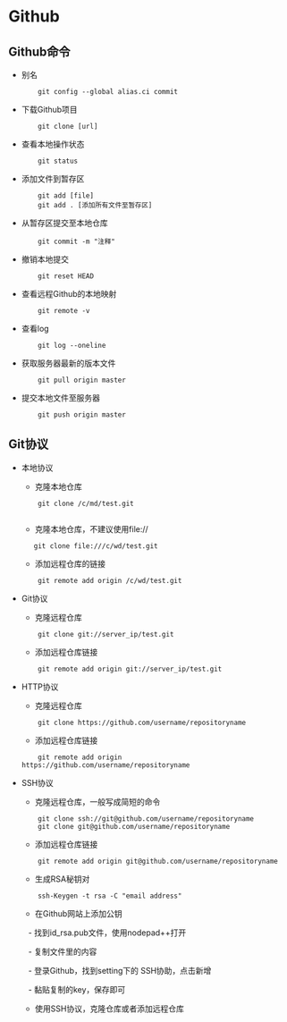 # Github

## Github命令

- 别名

	```
		git config --global alias.ci commit
	```
	
- 下载Github项目

	```
		git clone [url]
	```
	
- 查看本地操作状态

	```
		git status
	```

- 添加文件到暂存区

	```
		git add [file]
		git add . [添加所有文件至暂存区]
	```

- 从暂存区提交至本地仓库

	```
		git commit -m "注释"
	```

- 撤销本地提交

	```
		git reset HEAD
	```

- 查看远程Github的本地映射

	```
		git remote -v
	```
	
- 查看log

	```
		git log --oneline
	```
- 获取服务器最新的版本文件

	```
		git pull origin master
	```
	
- 提交本地文件至服务器

	```
		git push origin master
	```

## Git协议

- 本地协议

	- 克隆本地仓库
	
	```	 	
	 	git clone /c/md/test.git
		
	 ```
	 
	- 克隆本地仓库，不建议使用file://
	 
	 ```
	 	git clone file:///c/wd/test.git
	 ```
	 
	- 添加远程仓库的链接
	
	```
		git remote add origin /c/wd/test.git
	```
- Git协议

	- 克隆远程仓库

	```
		git clone git://server_ip/test.git
	```

	- 添加远程仓库链接

	```
		git remote add origin git://server_ip/test.git
	```
- HTTP协议

	- 克隆远程仓库

	```
		git clone https://github.com/username/repositoryname
	```

	- 添加远程仓库链接

	```
		git remote add origin https://github.com/username/repositoryname
	```

- SSH协议

	- 克隆远程仓库，一般写成简短的命令
	
	```
		git clone ssh://git@github.com/username/repositoryname
		git clone git@github.com/username/repositoryname
	```
	
	- 添加远程仓库链接
	
	```
		git remote add origin git@github.com/username/repositoryname
	```

	- 生成RSA秘钥对
	
	```
		ssh-Keygen -t rsa -C "email address"
	```
	
	- 在Github网站上添加公钥
	
	    - 找到id_rsa.pub文件，使用nodepad++打开
	    
	    - 复制文件里的内容
	    
	    - 登录Github，找到setting下的 SSH协助，点击新增
	    
	    - 黏贴复制的key，保存即可
	
	- 使用SSH协议，克隆仓库或者添加远程仓库

	
